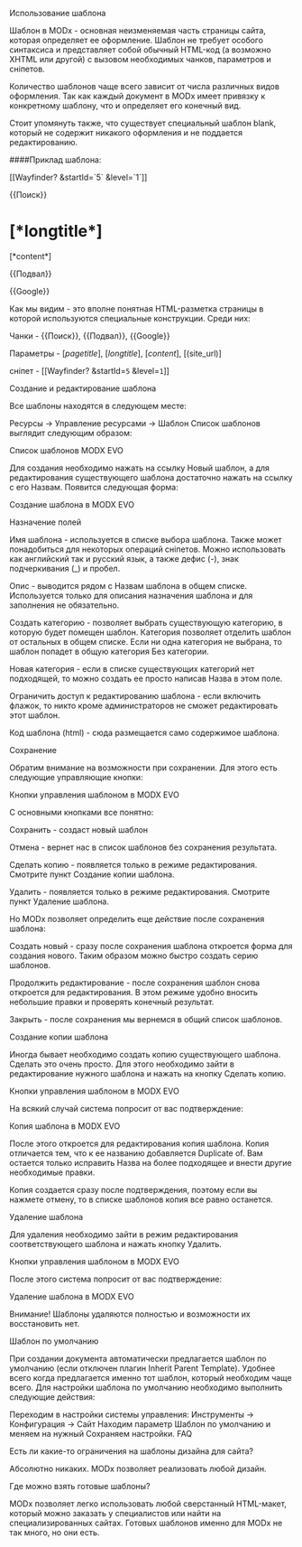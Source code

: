 Использование шаблона

Шаблон в MODx - основная неизменяемая часть страницы сайта, которая определяет ее оформление. Шаблон не требует особого синтаксиса и представляет собой обычный HTML-код (а возможно XHTML или другой) с вызовом необходимых чанков, параметров и сніпетов.

Количество шаблонов чаще всего зависит от числа различных видов оформления. Так как каждый документ в MODx имеет привязку к конкретному шаблону, что и определяет его конечный вид.

Стоит упомянуть также, что существует специальный шаблон blank, который не содержит никакого оформления и не поддается редактированию.

####Приклад шаблона:

<html>
<head>
<title>[*pagetitle*]</title>
<link href="[(site_url)]/style.css" rel="stylesheet">
</head>
<body>

<div class="menu">
[[Wayfinder? &startId=`5` &level=`1`]]
</div>

{{Поиск}}

<div class="outer">
    <div class="main">
    <h1>[*longtitle*]</h1>
        [*content*]
    </div>
</div>

{{Подвал}}

{{Google}}
</body>
</html>
Как мы видим - это вполне понятная HTML-разметка страницы в которой используются специальные конструкции. Среди них:

Чанки - {{Поиск}}, {{Подвал}}, {{Google}}

Параметры - [*pagetitle*], [*longtitle*], [*content*], [(site_url)]

сніпет - [[Wayfinder? &startId=`5` &level=`1`]]

Создание и редактирование шаблона

Все шаблоны находятся в следующем месте:

Ресурсы → Управление ресурсами → Шаблон
Список шаблонов выглядит следующим образом:

Список шаблонов MODX EVO

Для создания необходимо нажать на ссылку Новый шаблон, а для редактирования существующего шаблона достаточно нажать на ссылку с его Назвам. Появится следующая форма:

Создание шаблона в MODX EVO

Назначение полей

Имя шаблона - используется в списке выбора шаблона. Также может понадобиться для некоторых операций сніпетов. Можно использовать как английский так и русский язык, а также дефис (-), знак подчеркивания (_) и пробел.

Опис - выводится рядом с Назвам шаблона в общем списке. Используется только для описания назначения шаблона и для заполнения не обязательно.

Создать категорию - позволяет выбрать существующую категорию, в которую будет помещен шаблон. Категория позволяет отделить шаблон от остальных в общем списке. Если ни одна категория не выбрана, то шаблон попадет в общую категория Без категории.

Новая категория - если в списке существующих категорий нет подходящей, то можно создать ее просто написав Назва в этом поле.

Ограничить доступ к редактированию шаблона - если включить флажок, то никто кроме администраторов не сможет редактировать этот шаблон.

Код шаблона (html) - сюда размещается само содержимое шаблона.

Сохранение

Обратим внимание на возможности при сохранении. Для этого есть следующие управляющие кнопки:

Кнопки управления шаблоном в MODX EVO

С основными кнопками все понятно:

Сохранить - создаст новый шаблон

Отмена - вернет нас в список шаблонов без сохранения результата.

Сделать копию - появляется только в режиме редактирования. Смотрите пункт Создание копии шаблона.

Удалить - появляется только в режиме редактирования. Смотрите пункт Удаление шаблона.

Но MODx позволяет определить еще действие после сохранения шаблона:

Создать новый - сразу после сохранения шаблона откроется форма для создания нового. Таким образом можно быстро создать серию шаблонов.

Продолжить редактирование - после сохранения шаблон снова откроется для редактирования. В этом режиме удобно вносить небольшие правки и проверять конечный результат.

Закрыть - после сохранения мы вернемся в общий список шаблонов.

Создание копии шаблона

Иногда бывает необходимо создать копию существующего шаблона. Сделать это очень просто. Для этого необходимо зайти в редактирование нужного шаблона и нажать на кнопку Сделать копию.

Кнопки управления шаблоном в MODX EVO

На всякий случай система попросит от вас подтверждение:

Копия шаблона в MODX EVO

После этого откроется для редактирования копия шаблона. Копия отличается тем, что к ее названию добавляется Duplicate of. Вам остается только исправить Назва на более подходящее и внести другие необходимые правки.

Копия создается сразу после подтверждения, поэтому если вы нажмете отмену, то в списке шаблонов копия все равно останется.

Удаление шаблона

Для удаления необходимо зайти в режим редактирования соответствующего шаблона и нажать кнопку Удалить.

Кнопки управления шаблоном в MODX EVO

После этого система попросит от вас подтверждение:

Удаление шаблона в MODX EVO

Внимание! Шаблоны удаляются полностью и возможности их восстановить нет.

Шаблон по умолчанию

При создании документа автоматически предлагается шаблон по умолчанию (если отключен плагин Inherit Parent Template). Удобнее всего когда предлагается именно тот шаблон, который необходим чаще всего. Для настройки шаблона по умолчанию необходимо выполнить следующие действия:

Переходим в настройки системы управления:
Инструменты → Конфигурация → Сайт
Находим параметр Шаблон по умолчанию и меняем на нужный
Сохраняем настройки.
FAQ

Есть ли какие-то ограничения на шаблоны дизайна для сайта?

Абсолютно никаких. MODx позволяет реализовать любой дизайн.

Где можно взять готовые шаблоны?

MODx позволяет легко использовать любой сверстанный HTML-макет, который можно заказать у специалистов или найти на специализированных сайтах. Готовых шаблонов именно для MODx не так много, но они есть.